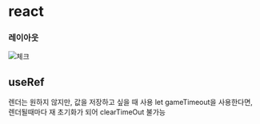 # react

### 레이아웃
![체크](https://user-images.githubusercontent.com/74478749/236879209-9099de8c-3763-4787-95da-538de3e69319.jpg)

## useRef
렌더는 원하지 않지만, 값을 저장하고 싶을 때 사용
let gameTimeout을 사용한다면, 렌더될때마다 재 초기화가 되어 clearTimeOut 불가능
